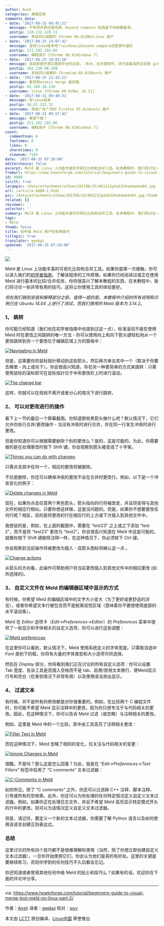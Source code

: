 ```yaml
---
author: Ansh
categories: 桌面应用
comments_data:
- date: '2017-08-25 09:45:51'
  message: 不考虑开源还是闭源，beyond compare 给我留下的映像最深。
  postip: 118.122.120.11
  username: 来自四川成都的 Chrome 60.0|GNU/Linux 用户
- date: '2017-08-25 14:07:42'
  message: 没有linux版本吧？windows上beyond compare还是很牛逼的
  postip: 211.102.192.66
  username: 编程浪子 [Chrome 60.0|Windows 7]
- date: '2017-08-25 19:03:16'
  message: 目前即是开源又是跨平台的比较， 拆分，合并类软件，流行读最高的应该是 git 的吧？
  postip: 182.139.90.208
  username: 来自四川成都的 Chromium 60.0|Ubuntu 用户
- date: '2017-08-25 21:43:23'
  message: 我觉得araxis merge 最厉害。
  postip: 61.186.16.238
  username: linux [Chrome 60.0|Mac 10.11]
- date: '2017-08-31 09:49:31'
  message: 有linux版本
  postip: 58.61.222.32
  username: 来自广东广州的 Firefox 55.0|Ubuntu 用户
- date: '2017-08-31 09:57:42'
  message: 哪里下载？
  postip: 211.102.192.66
  username: 编程浪子 [Chrome 60.0|Windows 7]
count:
  commentnum: 6
  favtimes: 0
  likes: 0
  sharetimes: 0
  viewnum: 7143
date: '2017-08-25 07:20:00'
editorchoice: false
excerpt: Meld 是 Linux 上功能丰富的可视化比较和合并工具。在本教程中，我们将讨论一些非常有用的技巧，这将让你使用工具的体验更好。
fromurl: https://www.howtoforge.com/tutorial/beginners-guide-to-visual-merge-tool-meld-on-linux-part-2/
id: 8808
islctt: true
largepic: /data/attachment/album/201708/25/081212g4ub334ub4am4a04.jpg
url: /article-8808-1.html
pic: /data/attachment/album/201708/25/081212g4ub334ub4am4a04.jpg.thumb.jpg
related: []
reviewer: ''
selector: ''
summary: Meld 是 Linux 上功能丰富的可视化比较和合并工具。在本教程中，我们将讨论一些非常有用的技巧，这将让你使用工具的体验更好。
tags:
- Meld
thumb: false
title: 给中级 Meld 用户的有用技巧
titlepic: true
translator: geekpi
updated: '2017-08-25 07:20:00'
---
```


![](/data/attachment/album/201708/25/081212g4ub334ub4am4a04.jpg)


Meld 是 Linux 上功能丰富的可视化比较和合并工具。如果你是第一次接触，你可以进入我们的[初学者指南](/article-8402-1.html)，了解该程序的工作原理，如果你已经阅读过或正在使用 Meld 进行基本的比较/合并任务，你将很高兴了解本教程的东西，在本教程中，我们将讨论一些非常有用的技巧，这将让你使用工具的体验更好。


*但在我们跳到安装和解释部分之前，值得一提的是，本教程中介绍的所有说明和示例已在 Ubuntu 14.04 上进行了测试，而我们使用的 Meld 版本为 3.14.2*。


### 1、 跳转


你可能已经知道（我们也在初学者指南中也提到过这一点），标准滚动不是在使用 Meld 时在更改之间跳转的唯一方法 - 你可以使用向上和向下箭头键轻松地从一个更改跳转到另一个更改位于编辑区域上方的窗格中：


 [![Navigating in Meld](/data/attachment/album/201708/25/083846b58ldk85olo3389n.png)](https://www.howtoforge.com/images/beginners-guide-to-visual-merge-tool-meld-on-linux-part-2/big/meld-go-next-prev-9.png) 


但是，这需要你将鼠标指针移动到这些箭头，然后再次单击其中一个（取决于你要去哪里 - 向上或向下）。你会很高兴知道，存在另一种更简单的方式来跳转：只需使用鼠标的滚轮即可在鼠标指针位于中央更改栏上时进行滚动。


 [![The change bar](/data/attachment/album/201708/25/083847dsmshxwbmmbbbkwf.png)](https://www.howtoforge.com/images/beginners-guide-to-visual-merge-tool-meld-on-linux-part-2/big/meld-center-area-scrolling.png) 


这样，你就可以在视线不离开或者分心的情况下进行跳转，


### 2、 可以对更改进行的操作


看下上一节的最后一个屏幕截图。你知道那些黑箭头做什么吧？默认情况下，它们允许你执行合并/更改操作 - 当没有冲突时进行合并，并在同一行发生冲突时进行更改。


但是你知道你可以根据需要删除个别的更改么？是的，这是可能的。为此，你需要做的是在处理更改时按下 Shift 键。你会观察到箭头被变成了十字架。


 [![Things you can do with changes](/data/attachment/album/201708/25/083847goh999xy9rapzyxn.png)](https://www.howtoforge.com/images/beginners-guide-to-visual-merge-tool-meld-on-linux-part-2/big/meld-delete-changes.png) 


只需点击其中任何一个，相应的更改将被删除。


不仅是删除，你还可以确保冲突的更改不会在合并时更改行。例如，以下是一个冲突变化的例子：


 [![Delete changes in Meld](/data/attachment/album/201708/25/083852mxhmzbfnhqh1bhtb.png)](https://www.howtoforge.com/images/beginners-guide-to-visual-merge-tool-meld-on-linux-part-2/big/meld-conflicting-change.png)  


现在，如果你点击任意两个黑色箭头，箭头指向的行将被改变，并且将变得与其他文件的相应行相似。只要你想这样做，这是没问题的。但是，如果你不想要更改任何行呢？相反，目的是将更改的行在相应行的上方或下方插入到其他文件中。


我想说的是，例如，在上面的截图中，需要在 “test23” 之上或之下添加 “test 2”，而不是将 “test23” 更改为 “test2”。你会很高兴知道在 Meld 中这是可能的。就像你按下 Shift 键删除注释一样，在这种情况下，你必须按下 Ctrl 键。


你会观察到当前操作将被更改为插入 - 双箭头图标将确认这一点 。


 [![Change actions](/data/attachment/album/201708/25/083852rlyuju9zjyctcbjj.png)](https://www.howtoforge.com/images/beginners-guide-to-visual-merge-tool-meld-on-linux-part-2/big/meld-ctrl-insert.png) 


从箭头的方向看，此操作可帮助用户将当前更改插入到其他文件中的相应更改 (如所选择的)。


### 3、 自定义文件在 Meld 的编辑器区域中显示的方式


有时候，你希望 Meld 的编辑区域中的文字大小变大（为了更好或更舒适的浏览），或者你希望文本行被包含而不是脱离视觉区域（意味着你不要想使用底部的水平滚动条）。


Meld 在 *Editor* 选项卡（*Edit->Preferences->Editor*）的 *Preferences* 菜单中提供了一些显示和字体相关的自定义选项，你可以进行这些调整：


 [![Meld preferences](/data/attachment/album/201708/25/083856u3ut540fu6z43fyc.png)](https://www.howtoforge.com/images/beginners-guide-to-visual-merge-tool-meld-on-linux-part-2/big/meld-editor-tab.png) 


在这里你可以看到，默认情况下，Meld 使用系统定义的字体宽度。只需取消选中 *Font* 类别下的框，你将有大量的字体类型和大小选项可供选择。


然后在 *Display* 部分，你将看到我们正在讨论的所有自定义选项：你可以设置 Tab 宽度、告诉工具是否插入空格而不是 tab、启用/禁用文本换行、使Meld显示行号和空白（在某些情况下非常有用）以及使用语法突出显示。


### 4、 过滤文本


有时候，并不是所有的修改都是对你很重要的。例如，在比较两个 C 编程文件时，你可能不希望 Meld 显示注释中的更改，因为你只想专注于与代码相关的更改。因此，在这种情况下，你可以告诉 Meld 过滤（或忽略）与注释相关的更改。


例如，这里是 Meld 中的一个比较，其中由工具高亮了注释相关更改：


 [![Filter Text in Meld](/data/attachment/album/201708/25/083857wjailj1xjggbubcb.png)](https://www.howtoforge.com/images/beginners-guide-to-visual-merge-tool-meld-on-linux-part-2/big/meld-changes-with-comments.png) 


而在这种情况下，Meld 忽略了相同的变化，仅关注与代码相关的变更：


 [![Ignore Changes in Meld](/data/attachment/album/201708/25/083858tdv7ovhpviz9xxxk.png)](https://www.howtoforge.com/images/beginners-guide-to-visual-merge-tool-meld-on-linux-part-2/big/meld-changes-without-comments.png) 


很酷，不是吗？那么这是怎么回事？为此，我是在 “*Edit->Preferences->Text Filters*” 标签中启用了 “C comments” 文本过滤器：


 [![C-Comments in Meld](/data/attachment/album/201708/25/083900bc6vnhnc68hn18tk.png)](https://www.howtoforge.com/images/beginners-guide-to-visual-merge-tool-meld-on-linux-part-2/big/meld-text-filters.png) 


如你所见，除了 “C comments” 之外，你还可以过滤掉 C++ 注释、脚本注释、引导或所有的空格等。此外，你还可以为你处理的任何特定情况定义自定义文本过滤器。例如，如果你正在处理日志文件，并且不希望 Meld 高亮显示特定模式开头的行中的更改，则可以为该情况定义自定义文本过滤器。


但是，请记住，要定义一个新的文本过滤器，你需要了解 Python 语言以及如何使用该语言创建正则表达式。


### 总结


这里讨论的所有四个技巧都不是很难理解和使用（当然，除了你想立即创建自定义文本过滤器），一旦你开始使用它们，你会认为他们是真的有好处。这里的关键是要继续练习，否则你学到的任何技巧不久后都会忘记。


你还知道或者使用其他任何中级 Meld 的贴士和技巧么？如果有的话，欢迎你在下面的评论中分享。




---


via: <https://www.howtoforge.com/tutorial/beginners-guide-to-visual-merge-tool-meld-on-linux-part-2/>


作者：[Ansh](https://www.howtoforge.com/tutorial/beginners-guide-to-visual-merge-tool-meld-on-linux-part-2/) 译者：[geekpi](https://github.com/geekpi) 校对：[wxy](https://github.com/wxy)


本文由 [LCTT](https://github.com/LCTT/TranslateProject) 原创编译，[Linux中国](https://linux.cn/) 荣誉推出